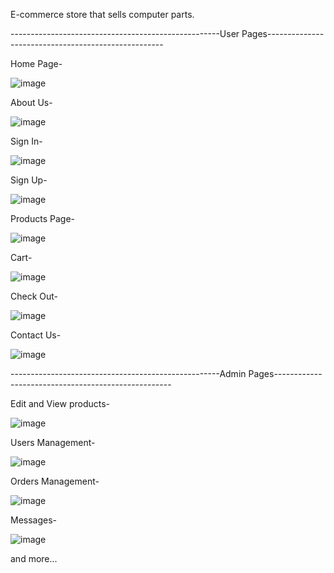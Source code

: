 E-commerce store that sells computer parts.

----------------------------------------------------User Pages----------------------------------------------------

Home Page-

![image](https://github.com/husseinmahajna/mystore/assets/70291425/424e209a-a74b-46db-98e4-5017437aa068)

About Us-

![image](https://github.com/husseinmahajna/mystore/assets/70291425/e6fdad97-3530-4a56-9f27-ebafc1bb94c5)

Sign In-

![image](https://github.com/husseinmahajna/mystore/assets/70291425/85f303e6-fc84-4e6b-b2c2-ceb063ca1357)

Sign Up-

![image](https://github.com/husseinmahajna/mystore/assets/70291425/87dfa817-a18c-4f33-a212-74e865ccf3f7)

Products Page-

![image](https://github.com/husseinmahajna/mystore/assets/70291425/f812fb73-f578-4547-a816-c087a4fd902a)

Cart-

![image](https://github.com/husseinmahajna/mystore/assets/70291425/2fb04e86-1b31-4b58-a909-c48c45f3a9f7)

Check Out-

![image](https://github.com/husseinmahajna/mystore/assets/70291425/7c04a475-98d8-4a08-817f-0902b9f2bfc7)

Contact Us-

![image](https://github.com/husseinmahajna/mystore/assets/70291425/50dccf58-5829-4ebf-840e-4a561601cc7f)




----------------------------------------------------Admin Pages----------------------------------------------------

Edit and View products-

![image](https://github.com/husseinmahajna/mystore/assets/70291425/2c506d1c-48e3-4519-ace8-2c69a85c8495)

Users Management-

![image](https://github.com/husseinmahajna/mystore/assets/70291425/99745474-3b8e-4a61-980e-8a913b15007b)

Orders Management-

![image](https://github.com/husseinmahajna/mystore/assets/70291425/77796fbe-aeb1-45d5-a18c-11dbdd3f30c7)

Messages-

![image](https://github.com/husseinmahajna/mystore/assets/70291425/33fe3b36-676f-44e0-9c19-eadf88977495)


and more...

